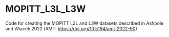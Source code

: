 # MOPITT_L3L_L3W
Code for creating the MOPITT L3L and L3W datasets described in Ashpole and Wiacek 2022 (AMT: https://doi.org/10.5194/amt-2022-90)
